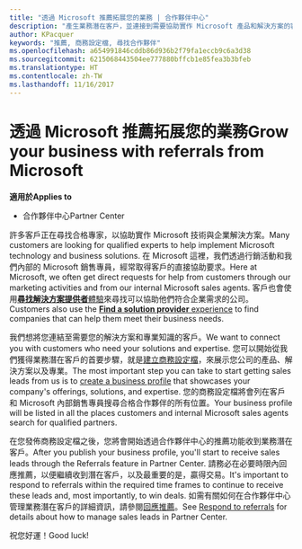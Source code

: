 ```yaml
---
title: "透過 Microsoft 推薦拓展您的業務 | 合作夥伴中心"
description: "產生業務潛在客戶，並連接到需要協助實作 Microsoft 產品和解決方案的客戶。"
author: KPacquer
keywords: "推薦, 商務設定檔, 尋找合作夥伴"
ms.openlocfilehash: a654991846cddb86d936b2f79fa1eccb9c6a3d38
ms.sourcegitcommit: 6215068443504ee777880bffcb1e85fea3b3bfeb
ms.translationtype: HT
ms.contentlocale: zh-TW
ms.lasthandoff: 11/16/2017
---
```

<!-- FWLink:  https://go.microsoft.com/fwlink/?linkid=849775 (top of page) -->

# <a name="grow-your-business-with-referrals-from-microsoft"></a><span data-ttu-id="46254-104">透過 Microsoft 推薦拓展您的業務</span><span class="sxs-lookup"><span data-stu-id="46254-104">Grow your business with referrals from Microsoft</span></span>

**<span data-ttu-id="46254-105">適用於</span><span class="sxs-lookup"><span data-stu-id="46254-105">Applies to</span></span>**

-  <span data-ttu-id="46254-106">合作夥伴中心</span><span class="sxs-lookup"><span data-stu-id="46254-106">Partner Center</span></span>

<span data-ttu-id="46254-107">許多客戶正在尋找合格專家，以協助實作 Microsoft 技術與企業解決方案。</span><span class="sxs-lookup"><span data-stu-id="46254-107">Many customers are looking for qualified experts to help implement Microsoft technology and business solutions.</span></span> <span data-ttu-id="46254-108">在 Microsoft 這裡，我們透過行銷活動和我們內部的 Microsoft 銷售專員，經常取得客戶的直接協助要求。</span><span class="sxs-lookup"><span data-stu-id="46254-108">Here at Microsoft, we often get direct requests for help from customers through our marketing activities and from our internal Microsoft sales agents.</span></span> <span data-ttu-id="46254-109">客戶也會使用[**尋找解決方案提供者**體驗](https://www.microsoft.com/solution-providers/search)來尋找可以協助他們符合企業需求的公司。</span><span class="sxs-lookup"><span data-stu-id="46254-109">Customers also use the [**Find a solution provider** experience](https://www.microsoft.com/solution-providers/search) to find companies that can help them meet their business needs.</span></span> 

<span data-ttu-id="46254-110">我們想將您連結至需要您的解決方案和專業知識的客戶。</span><span class="sxs-lookup"><span data-stu-id="46254-110">We want to connect you with customers who need your solutions and expertise.</span></span> <span data-ttu-id="46254-111">您可以開始從我們獲得業務潛在客戶的首要步驟，就是[建立商務設定檔](create-a-marketing-profile.md)，來展示您公司的產品、解決方案以及專業。</span><span class="sxs-lookup"><span data-stu-id="46254-111">The most important step you can take to start getting sales leads from us is to [create a business profile](create-a-marketing-profile.md) that showcases your company's offerings, solutions, and expertise.</span></span> <span data-ttu-id="46254-112">您的商務設定檔將會列在客戶和 Microsoft 內部銷售專員搜尋合格合作夥伴的所有位置。</span><span class="sxs-lookup"><span data-stu-id="46254-112">Your business profile will be listed in all the places customers and internal Microsoft sales agents search for qualified partners.</span></span> 

 <span data-ttu-id="46254-113">在您發佈商務設定檔之後，您將會開始透過合作夥伴中心的推薦功能收到業務潛在客戶。</span><span class="sxs-lookup"><span data-stu-id="46254-113">After you publish your business profile, you'll start to receive sales leads through the Referrals feature in Partner Center.</span></span> <span data-ttu-id="46254-114">請務必在必要時限內回應推薦，以便繼續收到潛在客戶，以及最重要的是，贏得交易。</span><span class="sxs-lookup"><span data-stu-id="46254-114">It's important to respond to referrals within the required time frames to continue to receive these leads and, most importantly, to win deals.</span></span> <span data-ttu-id="46254-115">如需有關如何在合作夥伴中心管理業務潛在客戶的詳細資訊，請參閱[回應推薦](responding-to-referrals.md)。</span><span class="sxs-lookup"><span data-stu-id="46254-115">See [Respond to referrals](responding-to-referrals.md) for details about how to manage sales leads in Partner Center.</span></span>  

<span data-ttu-id="46254-116">祝您好運！</span><span class="sxs-lookup"><span data-stu-id="46254-116">Good luck!</span></span>

<!-- 
*  [Analyze your business profile](analyze-your-marketing-profile.md) Regularly review and optimize your business profile to make sure you’re getting in front of your target customers.
-->
